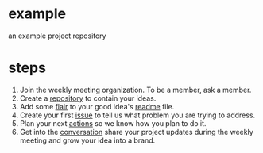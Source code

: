 # example
an example project repository

# steps
1. Join the weekly meeting organization.  To be a member, ask a member.
2. Create a [repository](https://github.com/organizations/weekly-meeting/repositories/new) to contain your ideas.
3. Add some [flair](https://www.markdownguide.org/cheat-sheet/) to your good idea's [readme](/README.md) file.
4. Create your first [issue](https://github.com/weekly-meeting/example/issues/1) to tell us what problem you are trying to address.
5. Plan your next [actions](https://github.com/weekly-meeting/example/projects/1) so we know how you plan to do it.
6. Get into the [conversation](https://github.com/orgs/weekly-meeting/teams/wall) share your project updates during the weekly meeting and grow your idea into a brand.
